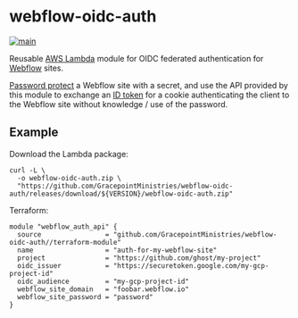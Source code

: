 # webflow-oidc-auth

[![main](https://github.com/GracepointMinistries/webflow-oidc-auth/workflows/main/badge.svg)](https://github.com/GracepointMinistries/webflow-oidc-auth/actions?query=workflow/main)

Reusable [AWS Lambda](https://aws.amazon.com/lambda) module for OIDC federated authentication for [Webflow](https://webflow.com) sites.

[Password protect](https://university.webflow.com/article/password-protect-your-site-or-web-pages) a Webflow site with a secret, and use the API provided by this module to exchange an [ID token](https://auth0.com/docs/tokens/concepts/id-tokens) for a cookie authenticating the client to the Webflow site without knowledge / use of the password.

## Example

Download the Lambda package:

```shell script
curl -L \
  -o webflow-oidc-auth.zip \
  "https://github.com/GracepointMinistries/webflow-oidc-auth/releases/download/${VERSION}/webflow-oidc-auth.zip"
```

Terraform:

```hcl-terraform
module "webflow_auth_api" {
  source                = "github.com/GracepointMinistries/webflow-oidc-auth//terraform-module"
  name                  = "auth-for-my-webflow-site"
  project               = "https://github.com/ghost/my-project"
  oidc_issuer           = "https://securetoken.google.com/my-gcp-project-id"
  oidc_audience         = "my-gcp-project-id"
  webflow_site_domain   = "foobar.webflow.io"
  webflow_site_password = "password"
}
```
